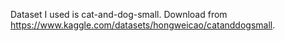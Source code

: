 Dataset I used is cat-and-dog-small.
Download from https://www.kaggle.com/datasets/hongweicao/catanddogsmall.
